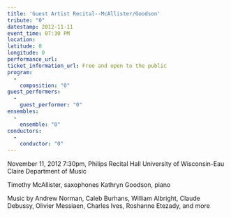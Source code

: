 ```yaml
---
title: 'Guest Artist Recital--McAllister/Goodson'
tribute: "0"
datestamp: 2012-11-11
event_time: 07:30 PM
location: 
latitude: 0
longitude: 0
performance_url: 
ticket_information_url: Free and open to the public
program: 
  -
    composition: "0"
guest_performers: 
  -
    guest_performer: "0"
ensembles: 
  -
    ensemble: "0"
conductors: 
  -
    conductor: "0"
---
```

November 11, 2012
7:30pm, Philips Recital Hall
University of Wisconsin-Eau Claire
Department of Music

Timothy McAllister, saxophones
Kathryn Goodson, piano

Music by Andrew Norman, Caleb Burhans, William Albright, Claude Debussy, Olivier Messiaen, Charles Ives, Roshanne Etezady, and more